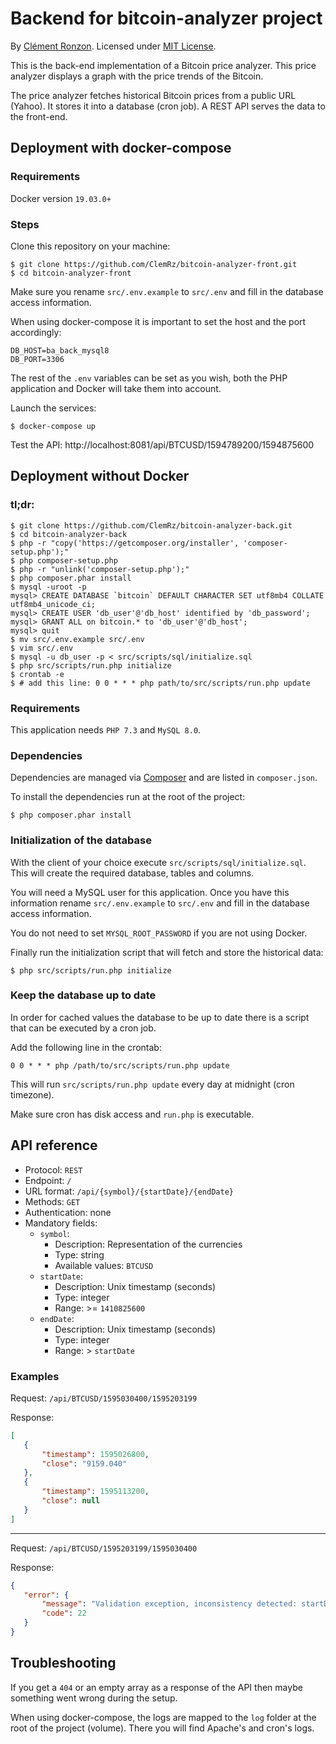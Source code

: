 # Backend for bitcoin-analyzer project

By [Clément Ronzon](https://www.linkedin.com/in/clemrz/). Licensed under [MIT License](https://choosealicense.com/licenses/mit/).

This is the back-end implementation of a Bitcoin price analyzer.
This price analyzer displays a graph with the price trends of the Bitcoin.

The price analyzer fetches historical Bitcoin prices from a public URL (Yahoo). It stores it into a database (cron job). A REST API serves the data to the front-end.

## Deployment with docker-compose

### Requirements

Docker version `19.03.0+`

### Steps

Clone this repository on your machine:

```shell script
$ git clone https://github.com/ClemRz/bitcoin-analyzer-front.git
$ cd bitcoin-analyzer-front
```

Make sure you rename `src/.env.example` to `src/.env` and fill in the database access information.

When using docker-compose it is important to set the host and the port accordingly:

```
DB_HOST=ba_back_mysql8
DB_PORT=3306
```

The rest of the `.env` variables can be set as you wish, both the PHP application and Docker will take them into account.

Launch the services:

```shell script
$ docker-compose up
```

Test the API: http://localhost:8081/api/BTCUSD/1594789200/1594875600

## Deployment without Docker

### tl;dr:

```shell script
$ git clone https://github.com/ClemRz/bitcoin-analyzer-back.git
$ cd bitcoin-analyzer-back
$ php -r "copy('https://getcomposer.org/installer', 'composer-setup.php');"
$ php composer-setup.php
$ php -r "unlink('composer-setup.php');"
$ php composer.phar install
$ mysql -uroot -p
mysql> CREATE DATABASE `bitcoin` DEFAULT CHARACTER SET utf8mb4 COLLATE utf8mb4_unicode_ci;
mysql> CREATE USER 'db_user'@'db_host' identified by 'db_password';
mysql> GRANT ALL on bitcoin.* to 'db_user'@'db_host';
mysql> quit
$ mv src/.env.example src/.env
$ vim src/.env
$ mysql -u db_user -p < src/scripts/sql/initialize.sql
$ php src/scripts/run.php initialize
$ crontab -e
$ # add this line: 0 0 * * * php path/to/src/scripts/run.php update
```
### Requirements

This application needs `PHP 7.3` and `MySQL 8.0`.

### Dependencies

Dependencies are managed via [Composer](https://getcomposer.org/) and are listed in `composer.json`.

To install the dependencies run at the root of the project:

```shell script
$ php composer.phar install
```

### Initialization of the database

With the client of your choice execute `src/scripts/sql/initialize.sql`.
This will create the required database, tables and columns.

You will need a MySQL user for this application.
Once you have this information rename `src/.env.example` to `src/.env` and fill in the database access information.

You do not need to set `MYSQL_ROOT_PASSWORD` if you are not using Docker.

Finally run the initialization script that will fetch and store the historical data:

```shell script
$ php src/scripts/run.php initialize
```

### Keep the database up to date

In order for cached values the database to be up to date there is a script that can be executed by a cron job.

Add the following line in the crontab:

```shell script
0 0 * * * php /path/to/src/scripts/run.php update
```

This will run `src/scripts/run.php update` every day at midnight (cron timezone).

Make sure cron has disk access and `run.php` is executable.

## API reference

 - Protocol: `REST`
 - Endpoint: `/`
 - URL format: `/api/{symbol}/{startDate}/{endDate}`
 - Methods: `GET`
 - Authentication: none
 - Mandatory fields:
   * `symbol`:
     + Description: Representation of the currencies
     + Type: string
     + Available values: `BTCUSD`
   * `startDate`:
     + Description: Unix timestamp (seconds)
     + Type: integer
     + Range: >= `1410825600`
   * `endDate`:
     + Description: Unix timestamp (seconds)
     + Type: integer
     + Range: > `startDate`
 
 ### Examples
 
Request: `/api/BTCUSD/1595030400/1595203199`

Response: 
 ```json
[
    {
        "timestamp": 1595026800,
        "close": "9159.040"
    },
    {
        "timestamp": 1595113200,
        "close": null
    }
]
```
---
Request: `/api/BTCUSD/1595203199/1595030400`

Response: 
 ```json
{
    "error": {
        "message": "Validation exception, inconsistency detected: startDate is older than endDate",
        "code": 22
    }
}
```

## Troubleshooting

If you get a `404` or an empty array as a response of the API then maybe something went wrong during the setup.

When using docker-compose, the logs are mapped to the `log` folder at the root of the project (volume). There you will find Apache's and cron's logs.

